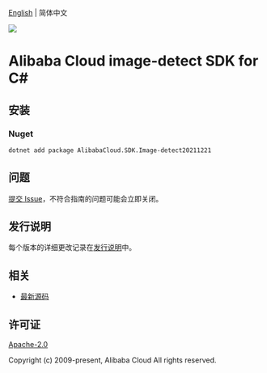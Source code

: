 [English](README.md) | 简体中文

![](https://aliyunsdk-pages.alicdn.com/icons/AlibabaCloud.svg)

# Alibaba Cloud image-detect SDK for C#

## 安装

### Nuget

```bash
dotnet add package AlibabaCloud.SDK.Image-detect20211221
```

## 问题

[提交 Issue](https://github.com/aliyun/alibabacloud-csharp-sdk/issues/new)，不符合指南的问题可能会立即关闭。

## 发行说明

每个版本的详细更改记录在[发行说明](./ChangeLog.md)中。

## 相关

* [最新源码](https://github.com/aliyun/alibabacloud-csharp-sdk/)

## 许可证

[Apache-2.0](http://www.apache.org/licenses/LICENSE-2.0)

Copyright (c) 2009-present, Alibaba Cloud All rights reserved.
